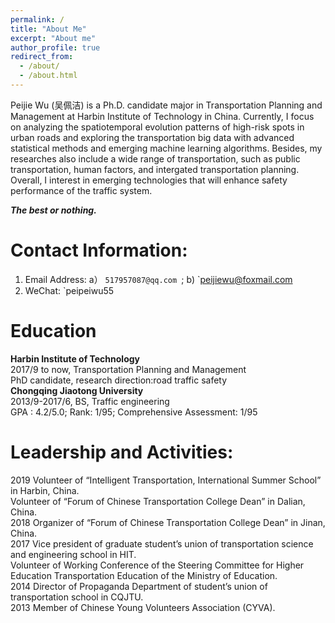 ```yaml
---
permalink: /
title: "About Me"
excerpt: "About me"
author_profile: true
redirect_from: 
  - /about/
  - /about.html
---
```

Peijie Wu (吴佩洁) is a Ph.D. candidate major in Transportation Planning and Management at Harbin Institute of Technology in China. Currently, I focus on analyzing the spatiotemporal evolution patterns of high-risk spots in urban roads and exploring the transportation big data with advanced statistical methods and emerging machine learning algorithms. Besides, my researches also include a wide range of transportation, such as public transportation, human factors, and intergated transportation planning. Overall, I interest in emerging technologies that will enhance safety performance of the traffic system.<br>

<i> <b> The best or nothing. </b> </i>

Contact Information:
======
1. Email Address: a） `517957087@qq.com `; b) `peijiewu@foxmail.com <br>
1. WeChat:  `peipeiwu55 <br>

Education 
======
**Harbin Institute of Technology**<br>
  2017/9 to now, Transportation Planning and Management <br>
  PhD candidate, research direction:road traffic safety <br>
**Chongqing Jiaotong University**<br>
  2013/9-2017/6, BS, Traffic engineering <br>
  GPA : 4.2/5.0; Rank: 1/95; Comprehensive Assessment: 1/95 <br>

Leadership and Activities:
======
2019                  Volunteer of “Intelligent Transportation, International Summer School” in Harbin, China. <br>
Volunteer of “Forum of Chinese Transportation College Dean” in Dalian, China. <br>
2018                  Organizer of “Forum of Chinese Transportation College Dean” in Jinan, China. <br>
2017                  Vice president of graduate student’s union of transportation science and engineering school in HIT. <br>
Volunteer of Working Conference of the Steering Committee for Higher Education Transportation Education of the Ministry of Education. <br>
2014                  Director of Propaganda Department of student’s union of transportation school in CQJTU. <br>
2013                  Member of Chinese Young Volunteers Association (CYVA). <br>
